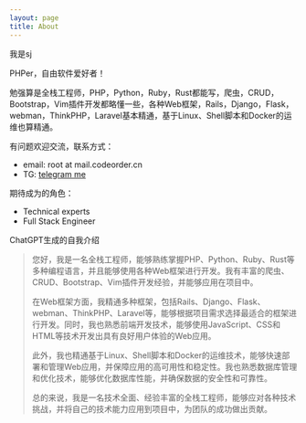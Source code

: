 ```yaml
---
layout: page
title: About
---
```

我是sj

PHPer，自由软件爱好者！

勉强算是全栈工程师，PHP，Python，Ruby，Rust都能写，爬虫，CRUD，Bootstrap，Vim插件开发都略懂一些，各种Web框架，Rails，Django，Flask，webman，ThinkPHP，Laravel基本精通，基于Linux、Shell脚本和Docker的运维也算精通。

有问题欢迎交流，联系方式：

* email: root at mail.codeorder.cn
* TG: [telegram me](https://t.me/kw3p9)

期待成为的角色：

* Technical experts
* Full Stack Engineer

ChatGPT生成的自我介绍

> 您好，我是一名全栈工程师，能够熟练掌握PHP、Python、Ruby、Rust等多种编程语言，并且能够使用各种Web框架进行开发。我有丰富的爬虫、CRUD、Bootstrap、Vim插件开发经验，并能够应用在项目中。
> 
> 在Web框架方面，我精通多种框架，包括Rails、Django、Flask、webman、ThinkPHP、Laravel等，能够根据项目需求选择最适合的框架进行开发。同时，我也熟悉前端开发技术，能够使用JavaScript、CSS和HTML等技术开发出具有良好用户体验的Web应用。
> 
> 此外，我也精通基于Linux、Shell脚本和Docker的运维技术，能够快速部署和管理Web应用，并保障应用的高可用性和稳定性。我也熟悉数据库管理和优化技术，能够优化数据库性能，并确保数据的安全性和可靠性。
> 
> 总的来说，我是一名技术全面、经验丰富的全栈工程师，能够应对各种技术挑战，并将自己的技术能力应用到项目中，为团队的成功做出贡献。
